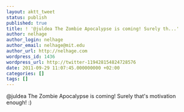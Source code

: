 ```yaml
---
layout: aktt_tweet
status: publish
published: true
title: ! '@juldea The Zombie Apocalypse is coming! Surely th...'
author: nelhage
author_login: nelhage
author_email: nelhage@mit.edu
author_url: http://nelhage.com
wordpress_id: 1436
wordpress_url: http://twitter-119428154824728576
date: 2011-09-29 11:07:45.000000000 +02:00
categories: []
tags: []
---
```

@juldea The Zombie Apocalypse is coming! Surely that's motivation enough! :)
